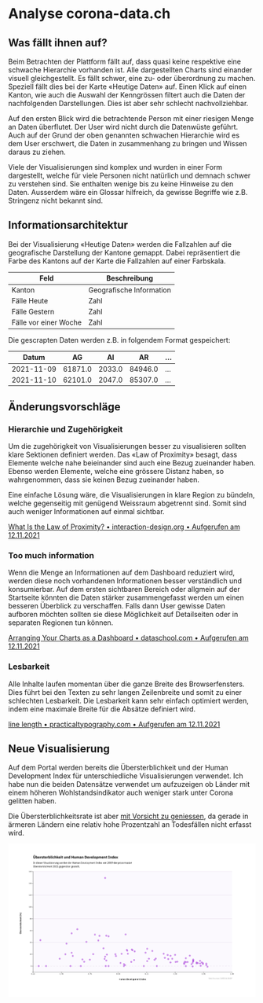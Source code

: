 # Analyse corona-data.ch

## Was fällt ihnen auf?

Beim Betrachten der Plattform fällt auf, dass quasi keine respektive eine schwache Hierarchie vorhanden ist.
Alle dargestellten Charts sind einander visuell gleichgestellt. Es fällt schwer, eine zu- oder überordnung zu machen.
Speziell fällt dies bei der Karte «Heutige Daten» auf. Einen Klick auf einen Kanton, wie auch die Auswahl der Kenngrössen filtert auch die Daten der nachfolgenden Darstellungen. Dies ist aber sehr schlecht nachvollziehbar.

Auf den ersten Blick wird die betrachtende Person mit einer riesigen Menge an Daten überflutet. Der User wird nicht durch die Datenwüste geführt. Auch auf der Grund der oben genannten schwachen Hierarchie wird es dem User erschwert, die Daten in zusammenhang zu bringen und Wissen daraus zu ziehen.

Viele der Visualisierungen sind komplex und wurden in einer Form dargestellt, welche für viele Personen nicht natürlich und demnach schwer zu verstehen sind. Sie enthalten wenige bis zu keine Hinweise zu den Daten.
Ausserdem wäre ein Glossar hilfreich, da gewisse Begriffe wie z.B. Stringenz nicht bekannt sind.

## Informationsarchitektur

Bei der Visualisierung «Heutige Daten» werden die Fallzahlen auf die geografische Darstellung der Kantone gemappt.
Dabei repräsentiert die Farbe des Kantons auf der Karte die Fallzahlen auf einer Farbskala.

| Feld                  | Beschreibung             |
| --------------------- | ------------------------ |
| Kanton                | Geografische Information |
| Fälle Heute           | Zahl                     |
| Fälle Gestern         | Zahl                     |
| Fälle vor einer Woche | Zahl                     |

Die gescrapten Daten werden z.B. in folgendem Format gespeichert:

| Datum      | AG      | AI     | AR      | …   |
| ---------- | ------- | ------ | ------- | --- |
| 2021-11-09 | 61871.0 | 2033.0 | 84946.0 | …   |
| 2021-11-10 | 62101.0 | 2047.0 | 85307.0 | …   |

## Änderungsvorschläge

### Hierarchie und Zugehörigkeit

Um die zugehörigkeit von Visualisierungen besser zu visualisieren sollten klare Sektionen definiert werden. Das «Law of Proximity» besagt, dass Elemente welche nahe beieinander sind auch eine Bezug zueinander haben. Ebenso werden Elemente, welche eine grössere Distanz haben, so wahrgenommen, dass sie keinen Bezug zueinander haben.

Eine einfache Lösung wäre, die Visualisierungen in klare Region zu bündeln, welche gegenseitig mit genügend Weissraum abgetrennt sind. Somit sind auch weniger Informationen auf einmal sichtbar.

[What Is the Law of Proximity? • interaction-design.org • Aufgerufen am 12.11.2021](https://www.interaction-design.org/literature/article/laws-of-proximity-uniform-connectedness-and-continuation-gestalt-principles-2)

### Too much information

Wenn die Menge an Informationen auf dem Dashboard reduziert wird, werden diese noch vorhandenen Informationen besser verständlich und konsumierbar.
Auf dem ersten sichtbaren Bereich oder allgmein auf der Startseite könnten die Daten stärker zusammengefasst werden um einen besseren Überblick zu verschaffen.
Falls dann User gewisse Daten aufboren möchten sollten sie diese Möglichkeit auf Detailseiten oder in separaten Regionen tun können.

[Arranging Your Charts as a Dashboard • dataschool.com • Aufgerufen am 12.11.2021](https://dataschool.com/how-to-design-a-dashboard/arranging-your-charts-as-a-dashboard/#avoid-too-much-information-tmi)

### Lesbarkeit

Alle Inhalte laufen momentan über die ganze Breite des Browserfensters. Dies führt bei den Texten zu sehr langen Zeilenbreite und somit zu einer schlechten Lesbarkeit.
Die Lesbarkeit kann sehr einfach optimiert werden, indem eine maximale Breite für die Absätze definiert wird.

[line length • practicaltypography.com • Aufgerufen am 12.11.2021](https://practicaltypography.com/line-length.html)

## Neue Visualisierung

Auf dem Portal werden bereits die Übersterblichkeit und der Human Development Index für unterschiedliche Visualisierungen verwendet. Ich habe nun die beiden Datensätze verwendet um aufzuzeigen ob Länder mit einem höheren Wohlstandsindikator auch weniger stark unter Corona gelitten haben.

Die Übersterblichkeitsrate ist aber [mit Vorsicht zu geniessen](https://github.com/owid/covid-19-data/tree/master/public/data/excess_mortality#important-points-about-the-data), da gerade in ärmeren Ländern eine relativ hohe Prozentzahl an Todesfällen nicht erfasst wird.

![Scatter Plot HDI / Excess Mortality](/chart/scatter-plot.png)
